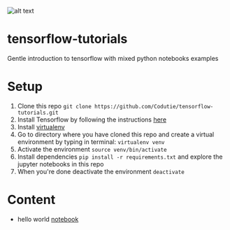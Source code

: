 ![alt text](http://www.webnews.it/wp-content/uploads/2015/11/tf-650x245.jpg)

# tensorflow-tutorials
Gentle introduction to tensorflow with mixed python notebooks examples

# Setup
1.  Clone this repo ```git clone https://github.com/Codutie/tensorflow-tutorials.git```
2.  Install Tensorflow by following the instructions [here](https://www.tensorflow.org/install/)
3.  Install [virtualenv](http://docs.python-guide.org/en/latest/dev/virtualenvs/)
4.  Go to directory where you have cloned this repo and create a virtual environment by typing in terminal: ```virtualenv venv```
5.  Activate the environment ```source venv/bin/activate```
6.  Install dependencies ```pip install -r requirements.txt``` and explore the jupyter notebooks in this repo
7.  When you're done deactivate the environment ```deactivate```

# Content

- hello world [notebook](https://github.com/Codutie/tensorflow-tutorials/blob/master/notebooks/hello_tensorflow.ipynb)
